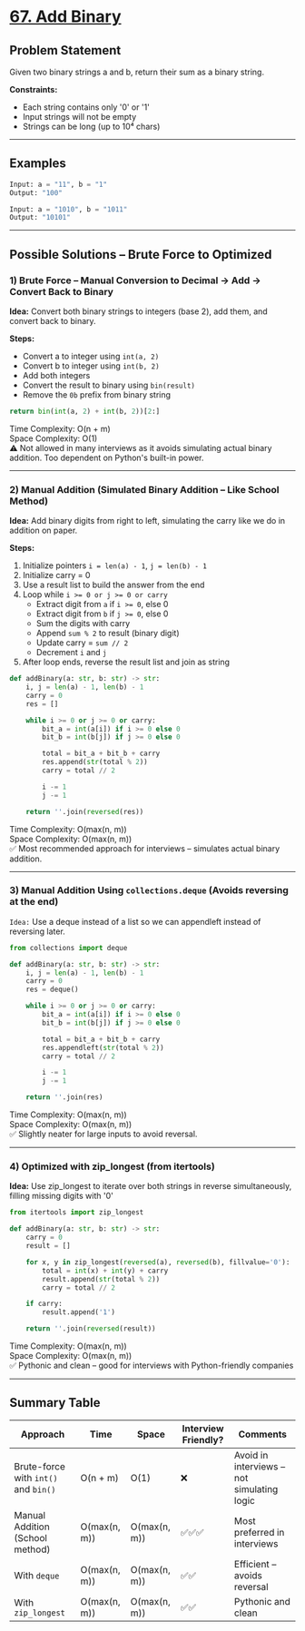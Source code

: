 # [67. Add Binary](https://leetcode.com/problems/add-binary/description/)

## Problem Statement
Given two binary strings a and b, return their sum as a binary string.

**Constraints:**  
- Each string contains only '0' or '1'
- Input strings will not be empty
- Strings can be long (up to 10⁴ chars)

---

## Examples

```python
Input: a = "11", b = "1"
Output: "100"

Input: a = "1010", b = "1011"
Output: "10101"
```

---

## Possible Solutions – Brute Force to Optimized

### 1) Brute Force – Manual Conversion to Decimal → Add → Convert Back to Binary
**Idea:** Convert both binary strings to integers (base 2), add them, and convert back to binary.

**Steps:**
- Convert a to integer using `int(a, 2)`
- Convert b to integer using `int(b, 2)`
- Add both integers
- Convert the result to binary using `bin(result)`
- Remove the `0b` prefix from binary string

```python
return bin(int(a, 2) + int(b, 2))[2:]
```
Time Complexity: O(n + m)  
Space Complexity: O(1)  
⚠️ Not allowed in many interviews as it avoids simulating actual binary addition. Too dependent on Python's built-in power.

---

### 2) Manual Addition (Simulated Binary Addition – Like School Method)
**Idea:** Add binary digits from right to left, simulating the carry like we do in addition on paper.

**Steps:**  
1. Initialize pointers `i = len(a) - 1`, `j = len(b) - 1`
2. Initialize carry = 0
3. Use a result list to build the answer from the end
4. Loop while `i >= 0 or j >= 0 or carry`
   - Extract digit from `a` if `i >= 0`, else 0
   - Extract digit from `b` if `j >= 0`, else 0
   - Sum the digits with carry
   - Append `sum % 2` to result (binary digit)
   - Update carry = `sum // 2`
   - Decrement `i` and `j`
5. After loop ends, reverse the result list and join as string

```python
def addBinary(a: str, b: str) -> str:
    i, j = len(a) - 1, len(b) - 1
    carry = 0
    res = []

    while i >= 0 or j >= 0 or carry:
        bit_a = int(a[i]) if i >= 0 else 0
        bit_b = int(b[j]) if j >= 0 else 0

        total = bit_a + bit_b + carry
        res.append(str(total % 2))
        carry = total // 2

        i -= 1
        j -= 1

    return ''.join(reversed(res))
```
Time Complexity: O(max(n, m))  
Space Complexity: O(max(n, m))  
✅ Most recommended approach for interviews – simulates actual binary addition.  

---

### 3) Manual Addition Using `collections.deque` (Avoids reversing at the end)
`Idea:` Use a deque instead of a list so we can appendleft instead of reversing later.

```python
from collections import deque

def addBinary(a: str, b: str) -> str:
    i, j = len(a) - 1, len(b) - 1
    carry = 0
    res = deque()

    while i >= 0 or j >= 0 or carry:
        bit_a = int(a[i]) if i >= 0 else 0
        bit_b = int(b[j]) if j >= 0 else 0

        total = bit_a + bit_b + carry
        res.appendleft(str(total % 2))
        carry = total // 2

        i -= 1
        j -= 1

    return ''.join(res)
```
Time Complexity: O(max(n, m))  
Space Complexity: O(max(n, m))  
✅ Slightly neater for large inputs to avoid reversal.  

---

### 4) Optimized with zip_longest (from itertools)
**Idea:** Use zip_longest to iterate over both strings in reverse simultaneously, filling missing digits with '0'

```python
from itertools import zip_longest

def addBinary(a: str, b: str) -> str:
    carry = 0
    result = []

    for x, y in zip_longest(reversed(a), reversed(b), fillvalue='0'):
        total = int(x) + int(y) + carry
        result.append(str(total % 2))
        carry = total // 2

    if carry:
        result.append('1')

    return ''.join(reversed(result))
```
Time Complexity: O(max(n, m))  
Space Complexity: O(max(n, m))  
✅ Pythonic and clean – good for interviews with Python-friendly companies  

---


## Summary Table

| Approach                             | Time         | Space        | Interview Friendly? | Comments                                   |
| ------------------------------------ | ------------ | ------------ | ------------------- | ------------------------------------------ |
| Brute-force with `int()` and `bin()` | O(n + m)     | O(1)         | ❌                   | Avoid in interviews – not simulating logic |
| Manual Addition (School method)      | O(max(n, m)) | O(max(n, m)) | ✅✅✅                 | Most preferred in interviews               |
| With `deque`                         | O(max(n, m)) | O(max(n, m)) | ✅✅                  | Efficient – avoids reversal                |
| With `zip_longest`                   | O(max(n, m)) | O(max(n, m)) | ✅✅                  | Pythonic and clean                         |